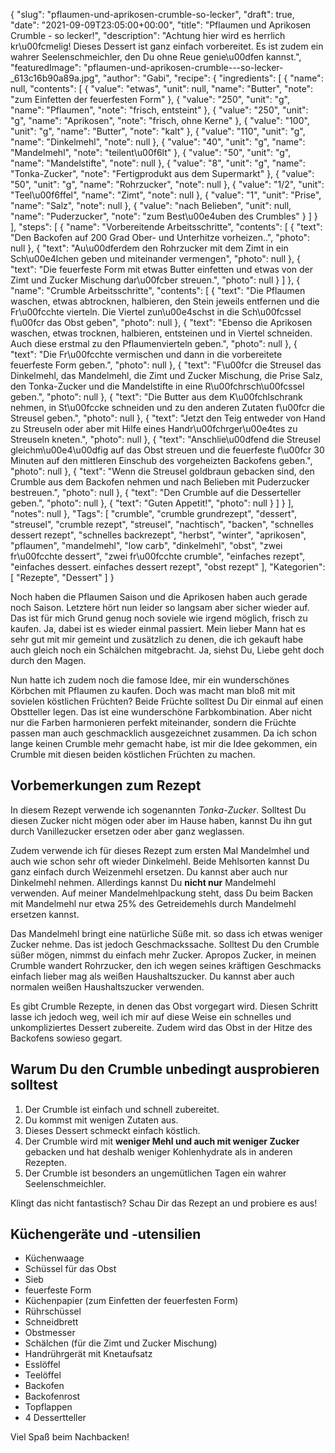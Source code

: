 {
    "slug": "pflaumen-und-aprikosen-crumble-so-lecker",
    "draft": true,
    "date": "2021-09-09T23:05:00+00:00",
    "title": "Pflaumen und Aprikosen Crumble - so lecker!",
    "description": "Achtung hier wird es herrlich kr\u00fcmelig! Dieses Dessert ist ganz einfach vorbereitet. Es ist zudem ein wahrer Seelenschmeichler, den Du ohne Reue genie\u00dfen kannst.",
    "featuredImage": "pflaumen-und-aprikosen-crumble---so-lecker-_613c16b90a89a.jpg",
    "author": "Gabi",
    "recipe": {
        "ingredients": [
            {
                "name": null,
                "contents": [
                    {
                        "value": "etwas",
                        "unit": null,
                        "name": "Butter",
                        "note": "zum Einfetten der feuerfesten Form"
                    },
                    {
                        "value": "250",
                        "unit": "g",
                        "name": "Pflaumen",
                        "note": "frisch, entsteint"
                    },
                    {
                        "value": "250",
                        "unit": "g",
                        "name": "Aprikosen",
                        "note": "frisch, ohne Kerne"
                    },
                    {
                        "value": "100",
                        "unit": "g",
                        "name": "Butter",
                        "note": "kalt"
                    },
                    {
                        "value": "110",
                        "unit": "g",
                        "name": "Dinkelmehl",
                        "note": null
                    },
                    {
                        "value": "40",
                        "unit": "g",
                        "name": "Mandelmehl",
                        "note": "teilent\u00f6lt"
                    },
                    {
                        "value": "50",
                        "unit": "g",
                        "name": "Mandelstifte",
                        "note": null
                    },
                    {
                        "value": "8",
                        "unit": "g",
                        "name": "Tonka-Zucker",
                        "note": "Fertigprodukt aus dem Supermarkt"
                    },
                    {
                        "value": "50",
                        "unit": "g",
                        "name": "Rohrzucker",
                        "note": null
                    },
                    {
                        "value": "1\/2",
                        "unit": "Teel\u00f6ffel",
                        "name": "Zimt",
                        "note": null
                    },
                    {
                        "value": "1",
                        "unit": "Prise",
                        "name": "Salz",
                        "note": null
                    },
                    {
                        "value": "nach Belieben",
                        "unit": null,
                        "name": "Puderzucker",
                        "note": "zum Best\u00e4uben des Crumbles"
                    }
                ]
            }
        ],
        "steps": [
            {
                "name": "Vorbereitende Arbeitsschritte",
                "contents": [
                    {
                        "text": "Den Backofen auf 200 Grad Ober- und Unterhitze vorheizen..",
                        "photo": null
                    },
                    {
                        "text": "Au\u00dferdem den Rohrzucker mit dem Zimt in ein Sch\u00e4lchen geben und miteinander vermengen",
                        "photo": null
                    },
                    {
                        "text": "Die feuerfeste Form mit etwas Butter einfetten und etwas von der Zimt und Zucker Mischung dar\u00fcber streuen.",
                        "photo": null
                    }
                ]
            },
            {
                "name": "Crumble Arbeitsschritte",
                "contents": [
                    {
                        "text": "Die Pflaumen waschen, etwas abtrocknen, halbieren, den Stein jeweils entfernen und die Fr\u00fcchte vierteln. Die Viertel zun\u00e4schst in die Sch\u00fcssel f\u00fcr das Obst geben",
                        "photo": null
                    },
                    {
                        "text": "Ebenso die Aprikosen  waschen, etwas trocknen, halbieren, entsteinen und in Viertel schneiden. Auch diese erstmal zu den Pflaumenvierteln geben.",
                        "photo": null
                    },
                    {
                        "text": "Die Fr\u00fcchte vermischen und dann in die vorbereitete feuerfeste Form geben.",
                        "photo": null
                    },
                    {
                        "text": "F\u00fcr die Streusel das Dinkelmehl, das Mandelmehl, die Zimt und  Zucker Mischung, die Prise Salz, den Tonka-Zucker und die Mandelstifte in eine R\u00fchrsch\u00fcssel geben.",
                        "photo": null
                    },
                    {
                        "text": "Die Butter aus dem K\u00fchlschrank nehmen, in St\u00fccke schneiden und zu den anderen Zutaten f\u00fcr die Streusel geben.",
                        "photo": null
                    },
                    {
                        "text": "Jetzt den Teig entweder von Hand zu Streuseln oder aber mit Hilfe eines Handr\u00fchrger\u00e4tes zu Streuseln kneten.",
                        "photo": null
                    },
                    {
                        "text": "Anschlie\u00dfend die Streusel gleichm\u00e4\u00dfig auf das Obst streuen und die feuerfeste f\u00fcr 30 Minuten auf den mittleren Einschub des vorgeheizten Backofens geben.",
                        "photo": null
                    },
                    {
                        "text": "Wenn die Streusel goldbraun gebacken sind, den Crumble aus dem Backofen nehmen und nach Belieben mit Puderzucker bestreuen.",
                        "photo": null
                    },
                    {
                        "text": "Den Crumble auf die Desserteller geben.",
                        "photo": null
                    },
                    {
                        "text": "Guten Appetit!",
                        "photo": null
                    }
                ]
            }
        ],
        "notes": null
    },
    "Tags": [
        "crumble",
        "crumble grundrezept",
        "dessert",
        "streusel",
        "crumble rezept",
        "streusel",
        "nachtisch",
        "backen",
        "schnelles dessert rezept",
        "schnelles backrezept",
        "herbst",
        "winter",
        "aprikosen",
        "pflaumen",
        "mandelmehl",
        "low carb",
        "dinkelmehl",
        "obst",
        "zwei fr\u00fcchte dessert",
        "zwei fr\u00fcchte crumble",
        "einfaches rezept",
        "einfaches dessert. einfaches dessert rezept",
        "obst rezept"
    ],
    "Kategorien": [
        "Rezepte",
        "Dessert"
    ]
}

Noch haben die Pflaumen Saison und die Aprikosen haben auch gerade noch Saison. Letztere hört nun leider so langsam aber sicher wieder auf. Das ist für mich Grund genug noch soviele wie irgend möglich, frisch zu kaufen. Ja, dabei ist es wieder einmal passiert. Mein lieber Mann hat es  sehr gut mit mir gemeint und  zusätzlich zu denen, die ich gekauft habe auch gleich noch ein Schälchen mitgebracht. Ja, siehst Du, Liebe geht doch durch den Magen.

Nun hatte ich zudem noch die famose Idee, mir ein wunderschönes Körbchen mit Pflaumen zu kaufen. Doch was macht man bloß mit mit sovielen köstlichen Früchten? Beide Früchte solltest Du Dir einmal auf einen Obstteller legen. Das ist eine wunderschöne Farbkombination. Aber nicht nur die Farben harmonieren perfekt miteinander, sondern die Früchte passen man auch geschmacklich ausgezeichnet zusammen. Da ich schon lange keinen Crumble mehr gemacht habe, ist mir die Idee gekommen, ein Crumble mit diesen beiden köstlichen Früchten zu machen.

## Vorbemerkungen zum Rezept

In diesem Rezept verwende ich sogenannten *Tonka-Zucker*. Solltest Du diesen Zucker nicht mögen oder aber im Hause haben, kannst Du ihn gut durch Vanillezucker ersetzen oder aber ganz weglassen.

Zudem verwende ich für dieses Rezept zum ersten Mal Mandelmhel und auch wie schon sehr oft wieder Dinkelmehl. Beide Mehlsorten kannst Du ganz einfach durch Weizenmehl ersetzen. Du kannst aber auch nur Dinkelmehl nehmen. Allerdings kannst Du **nicht nur** Mandelmehl verwenden. Auf meiner Mandelmehlpackung steht, dass Du beim Backen mit Mandelmehl nur etwa 25% des Getreidemehls durch Mandelmehl ersetzen kannst.

Das Mandelmehl bringt eine natürliche Süße mit. so dass ich etwas weniger Zucker nehme. Das ist jedoch Geschmackssache. Solltest Du den Crumble süßer mögen, nimmst du einfach mehr Zucker. Apropos Zucker, in meinen Crumble wandert Rohrzucker, den ich wegen seines kräftigen Geschmacks einfach lieber mag als weißen Haushaltszucker. Du kannst  aber auch normalen weißen Haushaltszucker verwenden.

Es gibt Crumble Rezepte, in denen das Obst vorgegart wird. Diesen Schritt lasse ich jedoch weg, weil ich mir auf diese Weise ein schnelles und unkompliziertes Dessert zubereite. Zudem wird das Obst in der Hitze des Backofens sowieso gegart.

## Warum Du den Crumble unbedingt ausprobieren solltest

1. Der Crumble ist einfach und schnell zubereitet.
1. Du kommst mit wenigen Zutaten aus.
1. Dieses Dessert schmeckt einfach köstlich.
1. Der Crumble wird mit **weniger Mehl und auch mit weniger Zucker** gebacken und hat deshalb weniger Kohlenhydrate als in anderen Rezepten.
1. Der Crumble ist besonders an ungemütlichen Tagen ein wahrer Seelenschmeichler.

Klingt das nicht fantastisch? Schau Dir das Rezept an und probiere es aus!

## Küchengeräte und -utensilien

- Küchenwaage
- Schüssel für das Obst
- Sieb
- feuerfeste Form
- Küchenpapier (zum Einfetten der feuerfesten Form)
- Rührschüssel
- Schneidbrett
- Obstmesser
- Schälchen (für die Zimt und Zucker Mischung)
- Handrührgerät mit Knetaufsatz
- Esslöffel
- Teelöffel
- Backofen
- Backofenrost
- Topflappen
- 4 Dessertteller

Viel Spaß beim Nachbacken!